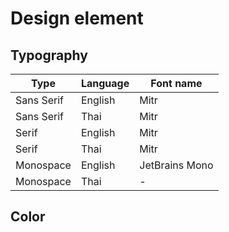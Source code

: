 # Design element

## Typography

| Type       | Language | Font name      |
| ---------- | -------- | -------------- |
| Sans Serif | English  | Mitr           |
| Sans Serif | Thai     | Mitr           |
| Serif      | English  | Mitr           |
| Serif      | Thai     | Mitr           |
| Monospace  | English  | JetBrains Mono |
| Monospace  | Thai     | -              |

## Color
